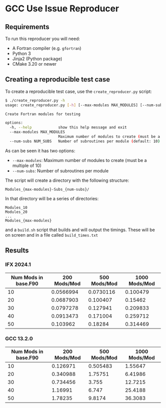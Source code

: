 # GCC Use Issue Reproducer

## Requirements

To run this reproducer you will need:

- A Fortran compiler (e.g. `gfortran`)
- Python 3
- Jinja2 (Python package)
- CMake 3.20 or newer

## Creating a reproducible test case

To create a reproducible test case, use the `create_reproducer.py` script:
```bash
$ ./create_reproducer.py -h
usage: create_reproducer.py [-h] [--max-modules MAX_MODULES] [--num-subs NUM_SUBS]

Create Fortran modules for testing

options:
  -h, --help            show this help message and exit
  --max-modules MAX_MODULES
                        Maximum number of modules to create (must be a multiple of 10) (default: 50)
  --num-subs NUM_SUBS   Number of subroutines per module (default: 10)
```

As can be seen it has two options:
- `--max-modules`: Maximum number of modules to create (must be a multiple of 10)
- `--num-subs`: Number of subroutines per module

The script will create a directory with the following structure:
```
Modules_{max-modules}-Subs_{num-subs}/
```

In that directory will be a series of directories:
```
Modules_10
Modules_20
...
Modules_{max-modules}
```
and a `build.sh` script that builds and will output the timings. These will be on screen
and in a file called `build_times.txt`

## Results

### IFX 2024.1

| Num Mods in base.F90 | 200 Mods/Mod | 500 Mods/Mod | 1000 Mods/Mod |
|----------------------|--------------|--------------|---------------|
| 10                   | 0.0566994    | 0.0730116    | 0.100479      |
| 20                   | 0.0687903    | 0.100407     | 0.15462       |
| 30                   | 0.0797278    | 0.127941     | 0.209833      |
| 40                   | 0.0913473    | 0.171004     | 0.259712      |
| 50                   | 0.103962     | 0.18284      | 0.314469      |

### GCC 13.2.0

| Num Mods in base.F90 | 200 Mods/Mod | 500 Mods/Mod | 1000 Mods/Mod |
|----------------------|--------------|--------------|---------------|
| 10                   | 0.126971     | 0.505483     | 1.55647       |
| 20                   | 0.340988     | 1.75751      | 6.41986       |
| 30                   | 0.734456     | 3.755        | 12.7215       |
| 40                   | 1.16991      | 6.747        | 25.4188       |
| 50                   | 1.78235      | 9.8174       | 36.3083       |
